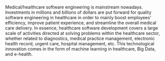 Medical/healthcare software engineering is mainstream nowadays. Investments in
millions and billions of dollars are put forward for quality software engineering in
healthcare in order to mainly boost employees' efficiency, improve patient experience,
and streamline the overall medical care delivery.
In essence, healthcare software development covers a large scale of activities
directed at solving problems within the healthcare sector, whether related to
diagnostics, medical practice management, electronic health record, urgent care,
hospital management, etc. This technological innovation comes in the form of machine
learning in healthcare, Big Data, and e-health.
